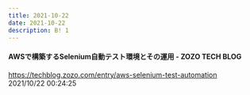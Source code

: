 ```yaml
---
title: 2021-10-22
date: 2021-10-22
description: B! 1
---
```


#### AWSで構築するSelenium自動テスト環境とその運用 - ZOZO TECH BLOG
https://techblog.zozo.com/entry/aws-selenium-test-automation<br>
2021/10/22 00:24:25<br>


